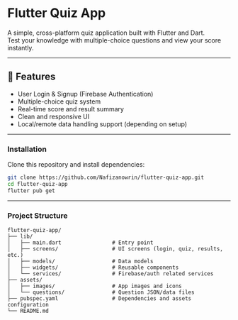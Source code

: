 # Flutter Quiz App

A simple, cross-platform quiz application built with Flutter and Dart.  
Test your knowledge with multiple-choice questions and view your score instantly.

---

## 🧩 Features

-  User Login & Signup (Firebase Authentication)
-  Multiple-choice quiz system
-  Real-time score and result summary
-  Clean and responsive UI
-  Local/remote data handling support (depending on setup)

---

### Installation

Clone this repository and install dependencies:

```bash
git clone https://github.com/Nafizanowrin/flutter-quiz-app.git
cd flutter-quiz-app
flutter pub get
```
---
### Project Structure
```
flutter-quiz-app/
├── lib/
│   ├── main.dart                # Entry point
│   ├── screens/                 # UI screens (login, quiz, results, etc.)
│   ├── models/                  # Data models
│   ├── widgets/                 # Reusable components
│   └── services/                # Firebase/auth related services
├── assets/
│   ├── images/                  # App images and icons
│   └── questions/               # Question JSON/data files
├── pubspec.yaml                 # Dependencies and assets configuration
└── README.md
```


